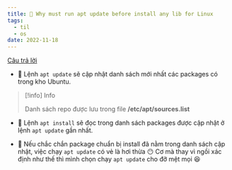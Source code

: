 ```yaml
---
title: 🌱 Why must run apt update before install any lib for Linux
tags:
  - til
  - os
date: 2022-11-18
---
```


[Câu trả lời](https://askubuntu.com/questions/337198/is-sudo-apt-get-update-mandatory-before-every-package-installation)

- 🌱 Lệnh `apt update` sẽ cập nhật danh sách mới nhất các packages có trong kho Ubuntu.

> [!info] Info
> 
> Danh sách repo được lưu trong file **/etc/apt/sources.list**

- 🌱 Lệnh `apt install` sẽ đọc trong danh sách packages được cập nhật ở lệnh `apt update` gần nhất.

- 🌱 Nếu chắc chắn package chuẩn bị install đã nằm trong danh sách cập nhật, việc chạy `apt update` có vẻ là hơi thừa 😶 Cơ mà thay vì ngồi xác định như thế thì mình chọn chạy `apt update` cho đỡ mệt mọi 😆

